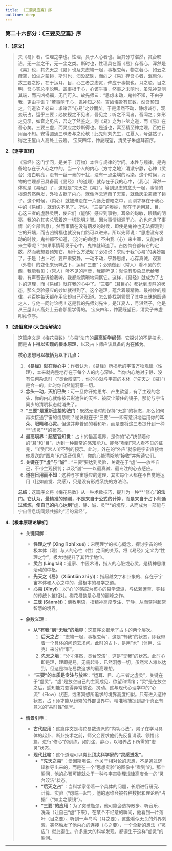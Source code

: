 ```yaml
---
title: 《三要灵应篇》序
outline: deep
---
```

  
### **第二十六部分：《三要灵应篇》序**

**1.【原文】**
> 夫《易》者，性理之学也。性理，具于人心者也。当其分寸湛然，灵台皎洁，无一丝之干，无一尘之类。斯时也，性理具在而《易》存吾心，浑然是《易》也，其先天之《易》也及夫虑端一起，事根忽萌，物之著心，如云之蔽空，如尘之蒙镜，斯时也，汩没茫昧，而向之《易》存吾心者，泯焉尔。故三要之妙，在于运耳，目，心三者之虚灵，俾应于事物也。耳之聪，目之明，吾心实总乎聪明。盖事根于心，心该乎事，然事之未萌也，虽鬼神莫测其端，而吉凶祸福，无门可入。故先师曰：“思虑未动，鬼神不知，不由乎我，更由乎谁？”若事萌于心，鬼神知之矣。吉凶悔咎有其数，然吾预知之，何道欤？必曰：求诸吾“心易”之妙而矣。于是肃然不动，静虑诚存，观变玩占，运乎三要；必使视之不见者，吾见之；听之不闻者，吾闻之；如形之见示，如音之见告，吾之了然鉴之，则《易》之为卜筮之道，而《易》在吾心矣。三要三虚，而灵应之妙斯得也。是道也，寓至精至神之理，百姓日用而不知。安得圆通三昧者与之论欤！此先师刘先生，江夏人，号湛然子，得之王屋山人高处士云岩。
> 宝庆四年，仲夏既望，清灵子朱虚拜首序。

**2.【逐字直译】**
> 《易经》这门学问，是关于（万物）本性与规律的学问。本性与规律，是完备地存在于人心之中的。当一个人的内心（方寸之地）清澈宁静，心神（灵台）洁白明亮，没有一丝一毫的干扰，没有一点尘埃的污染。这个时候，万物的性理都已具备而《易经》（的道理）就存在于我的心中，（我心）浑然一体就是《易经》了，这就是“先天之《易》”。等到思虑的念头一起，事情的根源忽然萌发，外物占据了内心，就像浮云遮蔽了天空，就像灰尘蒙蔽了镜子。这个时候，（内心）就被淹没在一片迷茫昏暗之中，而刚才存在于我心中的《易经》，就消失不见了。所以，“三要”的奥妙，就在于运用耳、目、心这三者的虚静灵明，使它们（能够）感应到事物。耳朵的聪敏，眼睛的明亮，我的心其实总管着这一切聪明才智。因为事情根源于心，心也包含了事情（的全部信息）。然而事情在没有萌发的时候，即使是鬼神也无法探测到它的开端，而吉凶祸福也就没有门路可以进来。所以先师说：“思虑没有发动的时候，鬼神都不知道，（这时的命运）不由我（心）来主宰，又能由谁来主宰呢？”如果事情萌发于心中，鬼神就知道了。吉凶悔吝都有它的定数，然而我想要预知它，用什么方法呢？必须说：求助于我“心易”的奥妙罢了。于是（占卜时）要严肃安静，一动不动，宁静思虑，心存真诚，观察（外物）的变化来玩味占卜，运用“三要”；必须做到（常人）看不见的东西，我能看见；（常人）听不见的声音，我能听见；就像有形象显示给我看，有声音告诉给我听，我都能清晰地洞察它。这样，《易经》就成为了占卜的道理，而《易经》就在我的心中了。“三要”（耳目心）都达到虚静的状态，那么灵验感应的妙处就得到了。这个道理，蕴含着最精微、最神妙的规律，老百姓每天都在用它却自己不知道。怎么能找到领悟了其中三昧的圆通之人，与他一同讨论呢！这是我的先师刘先生，是江夏人，号湛然子，他是从王屋山人高处士云岩那里学得的。
> 宝庆四年，仲夏既望日，清灵子朱虚叩拜作序。

**3.【通俗意译 (大白话解读)】**
> 这篇序文是《梅花易数》“心易”法门的**最高哲学纲领**。它探讨的不是技术，而是**占卜得以实现的根本原理**，以及占卜师应该具备的**内在修为**。
> 
> **核心思想可以概括为以下几点：**
> 
> 1.  **《易经》就在你心中**：作者认为，《易经》所揭示的宇宙万物规律（性理），本来就完整地存在于每个人的内心深处。当你内心绝对宁静、没有任何杂念时（“灵台皎洁”），你的心就与宇宙的本体（“先天之《易》”）是合一的，此时你自然能洞察一切。
> 2.  **念头一动，天机已失**：可一旦你开始思考、产生欲望，有了主观的念头，你的内心就像被云彩遮住的天空、被灰尘蒙住的镜子，那份与宇宙同步的清明状态就消失了。
> 3.  **“三要”是重新连接的法门**：既然无法时刻保持“无念”的状态，那么如何再次接通宇宙的信息呢？秘诀就在于“三要”——即有意识地运用你的**耳朵、眼睛和心灵**。但这并非普通的看和听，而是要将这三者提升到一种**“虚灵”**的状态。
> 4.  **最高境界：超感官知觉**：占卜的最高境界，是你的“心”统领着你的“耳”和“目”，达到一种超常的感知能力。能够“看到”常人看不见的征兆，“听到”常人听不到的预示。此时，外在的“外应”就像是宇宙直接给你发送的“图片”和“语音信息”，你的心能清晰地“接收”并解读它们。
> 5.  **关键在于“虚”与“诚”**：“三要”要达到灵验，关键在于“虚”——放空自己，不带主观预判；以及“诚”——以最真诚、最专注的心去感应。
> 6.  **道在日用而不知**：这种与宇宙感应的道理，其实每个人都在不自觉地运用（比如直觉、灵感），只是没有形成系统的方法论。
> 
> **总结**：这篇序文将《梅花易数》从一种术数技巧，提升为一种**“修心”**的法门。它认为，最精准的预测，不是来自于公式的计算，而是来自于占卜师通过修炼，使自己的内心达到**“虚、静、诚、灵”**的境界，从而成为一部能与宇宙信息场同频共振的“活的易经”。

**4.【根本原理论解析】**
> *   **关键词解**：
>     *   **性理之学 (Xìng lǐ zhī xué)**：宋明理学的核心概念，探讨宇宙的终极本体（理）与人的心性（性）之间的关系。将《易经》定义为“性理之学”，极大地提升了其哲学地位。
>     *   **灵台 (Líng tái)**：道家、中医术语，指人的心脏或心灵，是精神思维活动的中枢。
>     *   **先天之《易》 (Xiāntiān zhī yì)**：指超越文字和卦象的、存在于宇宙本体和人心之中的、最根本的易学之道。
>     *   **心易 (Xīnyì)**：以“心”的感应为核心的易学流派，与依赖蓍草、铜钱的传统卜筮相对。梅花易数是心易的巅峰之作。
>     *   **三昧 (Sānmèi)**：佛教用语，指精神高度专注、宁静，从而获得超常智慧的境界。
> 
> *   **象数义理**：
>     *   **从“有我”到“无我”的境界**：这篇序文揭示了占卜的两个层次。
>         1.  **后天之占**：“虑端一起，事根忽萌”，这是“有我”的状态，即我带着一个具体的问题去求问。此时的占卜，是用“术”（体用、生克）来分析“事”。
>         2.  **先天之境**：“分寸湛然，灵台皎洁”，这是“无我”的状态。此时心即是理，理即是易，无需起卦，已然洞悉一切。虽然常人难以达到，但这是梅花易数追求的最高理想。
>     *   **“三要”的本质是专注与放空**：“运耳、目、心三者之虚灵”，关键在于“虚灵”。“虚”是放空自己的主观成见、欲望和情绪；“灵”是在放空之后，感知能力变得异常敏锐、灵动。这与现代心理学中的“心流”（Flow）状态，或者冥想所追求的境界高度相似。只有进入这种状态，占卜师才能从纷繁的外部世界中，精准地捕捉到那个真正有意义的“共时性”信号。
> 
> *   **情景引申**：
>     *   **古代应用**：这篇序文是梅花易数流派的“内功心法”。弟子在学习具体的起卦、断卦技术之前，师父会要求他们先反复诵读、领悟此篇，进行“修心”的训练，如打坐、静心，以培养占卜所需的“虚灵”状态。
>     *   **现代比喻**：这个道理可以类比**顶尖科学家的“灵感迸发”**。
>         *   **“先天之易”**：爱因斯坦说，他关于相对论的思想，不是通过逻辑推导出来的，而是在一个“思想实验”的图像中“看到”的。那个瞬间，他的心智可能就处于一种与宇宙物理规律高度合一的“灵台皎洁”状态。
>         *   **“后天之占”**：当科学家带着一个具体的问题，长期进行研究、计算、实验（“虑端一起”），他的思维会被各种数据和理论所“占据”（“如尘之蒙镜”）。
>         *   **“三要”的应用**：为了突破瓶颈，他可能会选择散步、听音乐、洗澡（让自己“虚”下来）。在某个不经意的瞬间，他看到一片落叶（目之要）、听到一声鸟鸣（耳之要），这些看似无关的外界刺激，突然触发了他内心的连接（心之要），一个全新的想法（“灵应”）就此诞生。许多重大的科学发现，都诞生于这样“虚灵”的瞬间。

---
